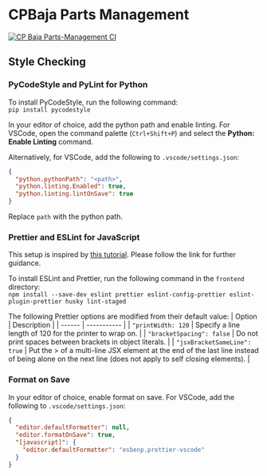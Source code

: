 # CPBaja Parts Management
[![CP Baja Parts-Management CI](https://github.com/CPBaja/Parts-Management/actions/workflows/test.yml/badge.svg?branch=develop)](https://github.com/CPBaja/Parts-Management/actions/workflows/test.yml)

## Style Checking

### PyCodeStyle and PyLint for Python

To install PyCodeStyle, run the following command:  
`pip install pycodestyle`

In your editor of choice, add the python path and enable linting.
For VSCode, open the command palette (`Ctrl+Shift+P`) and select the **Python: Enable Linting** command.

Alternatively, for VSCode, add the following to `.vscode/settings.json`:

```json
{
  "python.pythonPath": "<path>",
  "python.linting.Enabled": true,
  "python.linting.lintOnSave": true
}
```

Replace `path` with the python path.

### Prettier and ESLint for JavaScript

This setup is inspired by [this tutorial](https://thomaslombart.com/setup-eslint-prettier-react/). Please follow the link for further guidance.

To install ESLint and Prettier, run the following command in the `frontend` directory:  
`npm install --save-dev eslint prettier eslint-config-prettier eslint-plugin-prettier husky lint-staged`

The following Prettier options are modified from their default value:
| Option | Description |
| ------ | ----------- |
| `"printWidth: 120` | Specify a line length of 120 for the printer to wrap on. |
| `"bracketSpacing": false` | Do not print spaces between brackets in object literals. |
| `"jsxBracketSameLine": true` | Put the > of a multi-line JSX element at the end of the last line instead of being alone on the next line (does not apply to self closing elements). |

### Format on Save

In your editor of choice, enable format on save.
For VSCode, add the following to `.vscode/settings.json`:

```json
{
  "editor.defaultFormatter": null,
  "editor.formatOnSave": true,
  "[javascript]": {
    "editor.defaultFormatter": "esbenp.prettier-vscode"
  }
}
```
